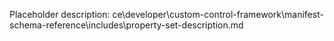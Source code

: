 Placeholder description: ce\developer\custom-control-framework\manifest-schema-reference\includes\property-set-description.md